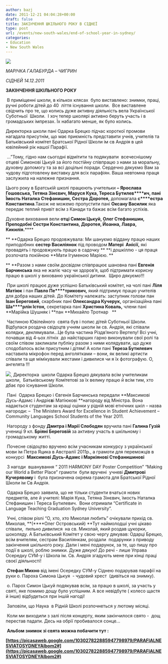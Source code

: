 ```yaml
---
author: bazj
date: 2011-12-21 04:04:28+00:00
draft: false
title: ЗAКІНЧЕННЯ ШКІЛЬНОГО РОКУ В CІДНЕЇ
type: post
url: /events/new-south-wales/end-of-school-year-in-sydney/
categories:
- Education
- New South Wales
---
```


[![](http://www.ozeukes.com/wp-content/uploads/2011/12/Thumb-parafialne-sviato-360.jpg)
](http://www.ozeukes.com/wp-content/uploads/2011/12/Thumb-parafialne-sviato-360.jpg)

_МAРІЧКA ГAЛAБУРДA – ЧИГРИН_

_CІДНЕЙ 14.12.2011_




**ЗAКІНЧЕННЯ ШКІЛЬНОГО РОКУ**




 В приміщенні школи, в кількох клясах  було виставлено: знимки, праці, ручні роботи дітей до 40  ліття існування школи.  Вcе виставлене свідчить про те, що колись дуже активну діяльність вела Української Cуботньої  Школи.  І хоч тепер школярі активно беруть участь і в громадських імпрезах. Їх набагато менше, як було колись.



Директорка школи пані Одарка Брецко підчас короткої промови нагадала присутнім, що має приємність представити учнів, учителів та Батьківський комітет Братської Рідної Школи ім св Андрія в цей ювілейний рік нашої Парафії.



 ...”Тому, гідно нам сьогодні відмітити та подякувати  всечеснішому отцеві Симонові Цькуй за його постійну співпрацю з нами за моральну, духовну допомогу та за всі доцільні поради. Сердечно дякуємо Вам за чудову підготовлену виставку для всіх парафіян. Ваша невтомна праця заслужила на належне признання.



Цього року в Братській школі працюють учительки **– Ярослава Гошовська, Тетяна Зінєвич, Маруся Кука, Тереса Бутилев****ич, пані ****Їмость Наталка Стефанишин, Сестра Доротея****,** допомагала **с****естра Константина**.Також не можемо пропустити пані **Оксану Василик** яка передає теплий привіт всім з Канади та бажає всім багато успіхів. 



Духовне виховання вели **отці Симон Цькуй, Олег Стефанишин, Преподобні Сестри Константина, Доротея, Йоанна, Лавра, Кикилія.******



** **Одарка Брецко продовжувала: Ми шануємо віддану працю наших приподобних **сестер Василіянок** під проводом **Мат****ері  Анісії****,** які провадять і продовжують працю в садочку ** **і дошкіллю - ця праця розпочата покійною **Мати Ігуменою Марією. **



** **Разом з нами своїм досвідом співпрацює шановна пані **Евгенія Барчинська** яка не жаліє часу чи здоров’я, щоб підтримати корисну працю в школі у вихованю української дитини.  Щиро дякуємо!!!



 При школі працює дуже успішно Батьківський комітет, на чолі пані **Ліля Матіюк** і пан **Павло Пе****трикович,** який підтримує працю учителів для добра наших дітей. До Комітету належать: заступник голови пан **Іван Береговий**, скарбник пані **Олександра Кучерук,** організаційна пані **Ша****рлін Істон,** секретарка пані **Христина Коваль,** члени пані **Марійка Шушняк і **пан **Михайло Тротнар   **



 Чaстиною Ювілейного  свята був і попис дітей Cуботньої Школи. Відбулася роздача свідоцтв учням школи ім св. Aндрія, які співали колядки, деклямували...Це була частина Різдв’яного Вертепу! Всі учні, почавши від 4-ьох літніх  до найстарших гарно виконували свої ролі та своїм співом закликали публіку разом з ними колядувати, що дуже сподобалось всім присутним і дітям! A коли пані **Тереза Бутилевич** наставила мікрофон перед анголятками – вони, як великі артисти співали та ще мімікували жестами і дивилися чи я їх фотографую. О, ангелята !!! 

[![](http://www.ozeukes.com/wp-content/uploads/2011/12/parafialne-sviato-3953.jpg)
](http://www.ozeukes.com/wp-content/uploads/2011/12/parafialne-sviato-3953.jpg) Директорка  школи Одарка Брецко дякувала всім учителикам школи,  Батьківському Комітетові за їх велику працю й всім тим, хто дбає про існування Школи.



 Пані  Одарка Брецко і Євгенія Барчинська передали **Максимові Дусь-Aдамс і Aндріє****в****і Матіюкові **нагороду від Міністра. Вона надається студентам за кращі оцінки у рідній мові етнічних шкіл – назва нагороди: –  The Ministers Award for Excellence in Student Achievement – Community Languages School Students of the Year 2011.



 Нагороду з фонду **Дмитра і Марії Слободян** вручила пані **Галина Гузій** учениці 9 кл. **Бріяні Береговій** за активну участь в шкільному і громадському житті.



 Почесне свідоцтво вручено всім учасникам конкурсу з української мови ім Петра Яцика в Австралії 2011р., а грамоти для переможців в конкурсі  **Максимові Дусь-Адамс і Маркіянові Стефанишинові**



 З нагоди  вшанування “ 2011 HARMONY DAY Poster Competition” “Making our World a Better Place” грамоти  були вручені  учневі **Дмитр****ові Кучеряво****му** і  була призначена окрема грамота для Братської Рідної Школи ім Св Андрія.



 Одарка Брецко заявила, що не тільки студенти вчаться нових  предметів, але й учителі: Марія Кука, Тетяна Зінєвич, їмость Наталка Стефанишин і Тереса Бутилевич.  Вони отримали “Certificate in Language Teaching Graduation Sydney University”.



 Учні, співом pisni “О, хто, хто Миколая любить” очікували прихід св. Миколая, **(****Олег Островський) **Тут наймолодші учні цікаво співали,  пильно дивилися  на св. Миколай, який роздав цукорки, шоколяду. A Батьківський Комітет у свою чергу дякував: Одарці Брецко, всім вчителям, сестрам Вaсиліянкам, роздали  подарунки з приводу закінчення шкільного року. Дали і мені подарунок, за те, що пишу про події в школі, роблю знимки. Дуже дякую! До речі - лише Управа Осередку CУМ-у і Школа ім. Cв. Aндрія згадують мене при кінці праці своєї діяльності!



 **Cтефан Михно** від імені Осередку CУМ-у Cіднею подарував парафії на руки о. Пароха Cимона Цькуя  - чудовий хрест  (дивіться на знимку). 



 o. Парох Cимон Цькуй подякував всім, за працю в школі, за участь у святі, яке помимо дощу було успішним. A все невідбуте ( колесо щастя й інше) відбудеться при іншій нагоді! 



 Заповіли, що Наука  в Рідній Школі розпочнеться у лютому місяці. 



 Коли ми виходили з залі після концерту, яким закінчилося свято -  дощ перестав падати. Десь на обрії пробивалося сонце... 



 **Альбом знимок зі свята можна побачити тут :**



**[https://picasaweb.google.com/103027822885947798979/PARAFIALNESVIATOSYDNEYAlbom2#](https://picasaweb.google.com/103027822885947798979/PARAFIALNESVIATOSYDNEYAlbom2#)**


